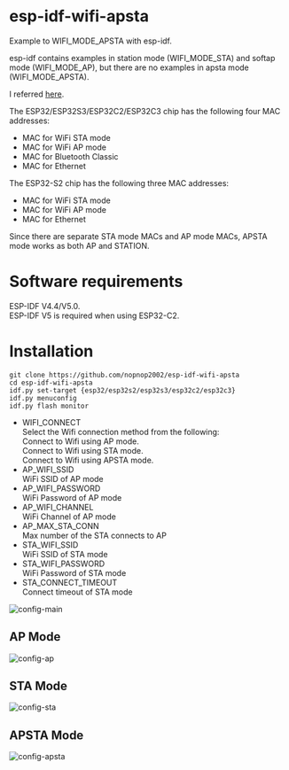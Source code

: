 # esp-idf-wifi-apsta
Example to WIFI_MODE_APSTA with esp-idf.

esp-idf contains examples in station mode (WIFI_MODE_STA) and softap mode (WIFI_MODE_AP), but there are no examples in apsta mode (WIFI_MODE_APSTA).

I referred [here](https://esp32.com/viewtopic.php?t=10619).

The ESP32/ESP32S3/ESP32C2/ESP32C3 chip has the following four MAC addresses:   
- MAC for WiFi STA mode
- MAC for WiFi AP mode
- MAC for Bluetooth Classic
- MAC for Ethernet

The ESP32-S2 chip has the following three MAC addresses:   
- MAC for WiFi STA mode
- MAC for WiFi AP mode
- MAC for Ethernet

Since there are separate STA mode MACs and AP mode MACs, APSTA mode works as both AP and STATION.

# Software requirements
ESP-IDF V4.4/V5.0.   
ESP-IDF V5 is required when using ESP32-C2.   

# Installation
```
git clone https://github.com/nopnop2002/esp-idf-wifi-apsta
cd esp-idf-wifi-apsta
idf.py set-target {esp32/esp32s2/esp32s3/esp32c2/esp32c3}
idf.py menuconfig
idf.py flash monitor
```

- WIFI_CONNECT   
 Select the Wifi connection method from the following:   
 Connect to Wifi using AP mode.   
 Connect to Wifi using STA mode.   
 Connect to Wifi using APSTA mode.   
- AP_WIFI_SSID   
 WiFi SSID of AP mode   
- AP_WIFI_PASSWORD   
 WiFi Password of AP mode   
- AP_WIFI_CHANNEL   
 WiFi Channel of AP mode   
- AP_MAX_STA_CONN   
 Max number of the STA connects to AP   
- STA_WIFI_SSID   
 WiFi SSID of STA mode   
- STA_WIFI_PASSWORD   
 WiFi Password of STA mode   
- STA_CONNECT_TIMEOUT   
 Connect timeout of STA mode   

![config-main](https://user-images.githubusercontent.com/6020549/101855573-0090d100-3ba7-11eb-923f-b48a4c937085.jpg)

## AP Mode   
![config-ap](https://user-images.githubusercontent.com/6020549/107764961-600c8800-6d74-11eb-8353-9293c5927dcc.jpg)

## STA Mode   
![config-sta](https://user-images.githubusercontent.com/6020549/107764963-613db500-6d74-11eb-80c5-d8de7d933b7d.jpg)

## APSTA Mode   
![config-apsta](https://user-images.githubusercontent.com/6020549/107764962-613db500-6d74-11eb-9ab4-09c3dcce00bd.jpg)

